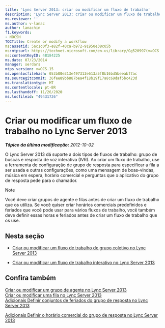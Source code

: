 ```yaml
---
title: 'Lync Server 2013: criar ou modificar um fluxo de trabalho'
description: 'Lync Server 2013: criar ou modificar um fluxo de trabalho.'
ms.reviewer: ''
ms.author: v-lanac
author: lanachin
f1.keywords:
- NOCSH
TOCTitle: Create or modify a workflow
ms:assetid: 5ac1c0f3-e82f-40ca-b972-91950e38c05b
ms:mtpsurl: https://technet.microsoft.com/en-us/library/Gg520997(v=OCS.15)
ms:contentKeyID: 48184225
ms.date: 07/23/2014
manager: serdars
mtps_version: v=OCS.15
ms.openlocfilehash: 053b80e313e497313e613a5f8b16bd5beeabf7ac
ms.sourcegitcommit: 36fee89bb887bea4f18b19f17a8c69daf5bc423d
ms.translationtype: MT
ms.contentlocale: pt-BR
ms.lasthandoff: 11/26/2020
ms.locfileid: "49431726"
---
```

# <a name="create-or-modify-a-workflow-in-lync-server-2013"></a>Criar ou modificar um fluxo de trabalho no Lync Server 2013

<div data-xmlns="http://www.w3.org/1999/xhtml">

<div class="topic" data-xmlns="http://www.w3.org/1999/xhtml" data-msxsl="urn:schemas-microsoft-com:xslt" data-cs="https://msdn.microsoft.com/">

<div data-asp="https://msdn2.microsoft.com/asp">



</div>

<div id="mainSection">

<div id="mainBody">

<span> </span>

_**Tópico da última modificação:** 2012-10-02_

O Lync Server 2013 dá suporte a dois tipos de fluxos de trabalho: grupo de buscas e resposta de voz interativa (IVR). Ao criar um fluxo de trabalho, use a ferramenta de configuração de grupo de resposta para especificar a fila a ser usada e outras configurações, como uma mensagem de boas-vindas, música em espera, horário comercial e perguntas que o aplicativo do grupo de resposta pede para o chamador.

<div>


> [!NOTE]  
> Você deve criar grupos de agente e filas antes de criar um fluxo de trabalho que os utiliza. Se você quiser criar horários comerciais predefinidos e feriados que você pode usar para vários fluxos de trabalho, você também deve definir essas horas e feriados antes de criar um fluxo de trabalho que os use.



</div>

<div>

## <a name="in-this-section"></a>Nesta seção

  - [Criar ou modificar um fluxo de trabalho de grupo coletivo no Lync Server 2013](lync-server-2013-create-or-modify-a-hunt-group-workflow.md)

  - [Criar ou modificar um fluxo de trabalho interativo no Lync Server 2013](lync-server-2013-create-or-modify-an-interactive-workflow.md)

</div>

<div>

## <a name="see-also"></a>Confira também


[Criar ou modificar um grupo de agente no Lync Server 2013](lync-server-2013-create-or-modify-an-agent-group.md)  
[Criar ou modificar uma fila no Lync Server 2013](lync-server-2013-create-or-modify-a-queue.md)  
[Adicionais Definir conjuntos de feriados do grupo de resposta no Lync Server 2013](lync-server-2013-optional-define-response-group-holiday-sets.md)  


[Adicionais Definir o horário comercial do grupo de resposta no Lync Server 2013](lync-server-2013-optional-define-response-group-business-hours.md)  
  

</div>

</div>

<span> </span>

</div>

</div>

</div>

